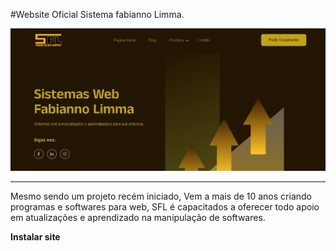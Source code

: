 #Website Oficial Sistema fabianno Limma.

<img src="/assets/images/banner-promo.png">

___________________________________________


Mesmo sendo um projeto recém iniciado, Vem a mais de 10 anos criando programas e softwares para web, SFL é capacitados a oferecer todo apoio em atualizações e aprendizado na manipulação de softwares.

**Instalar site**
